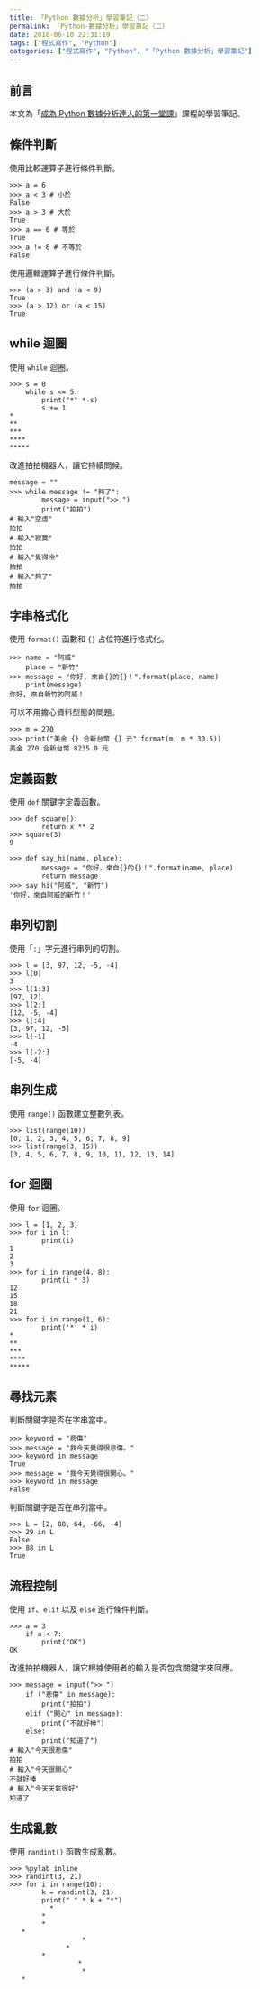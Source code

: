 ```yaml
---
title: 「Python 數據分析」學習筆記（二）
permalink: 「Python-數據分析」學習筆記（二）
date: 2018-06-10 22:31:19
tags: ["程式寫作", "Python"]
categories: ["程式寫作", "Python", "「Python 數據分析」學習筆記"]
---
```


## 前言

本文為「[成為 Python 數據分析達人的第一堂課](http://moocs.nccu.edu.tw/)」課程的學習筆記。

## 條件判斷

使用比較運算子進行條件判斷。

```Py
>>> a = 6
>>> a < 3 # 小於
False
>>> a > 3 # 大於
True
>>> a == 6 # 等於
True
>>> a != 6 # 不等於
False
```

使用邏輯運算子進行條件判斷。

```Py
>>> (a > 3) and (a < 9)
True
>>> (a > 12) or (a < 15)
True
```

## while 迴圈

使用 `while` 迴圈。

```Py
>>> s = 0
    while s <= 5:
        print("*" * s)
        s += 1
*
**
***
****
*****
```

改進拍拍機器人，讓它持續問候。

```Py
message = ""
>>> while message != "夠了":
        message = input(">> ")
        print("拍拍")
# 輸入"空虛"
拍拍
# 輸入"寂寞"
拍拍
# 輸入"覺得冷"
拍拍
# 輸入"夠了"
拍拍
```

## 字串格式化

使用 `format()` 函數和 `{}` 占位符進行格式化。

```Py
>>> name = "阿威"
    place = "新竹"
>>> message = "你好, 來自{}的{}！".format(place, name)
    print(message)
你好, 來自新竹的阿威！
```

可以不用擔心資料型態的問題。

```Py
>>> m = 270
>>> print("美金 {} 合新台幣 {} 元".format(m, m * 30.5))
美金 270 合新台幣 8235.0 元
```

## 定義函數

使用 `def` 關鍵字定義函數。

```Py
>>> def square():
        return x ** 2
>>> square(3)
9

>>> def say_hi(name, place):
        message = "你好，來自{}的{}！".format(name, place)
        return message
>>> say_hi("阿威", "新竹")
'你好，來自阿威的新竹！'
```

## 串列切割

使用「`:`」字元進行串列的切割。

```Py
>>> l = [3, 97, 12, -5, -4]
>>> l[0]
3
>>> l[1:3]
[97, 12]
>>> l[2:]
[12, -5, -4]
>>> l[:4]
[3, 97, 12, -5]
>>> l[-1]
-4
>>> l[-2:]
[-5, -4]
```

## 串列生成

使用 `range()` 函數建立整數列表。

```Py
>>> list(range(10))
[0, 1, 2, 3, 4, 5, 6, 7, 8, 9]
>>> list(range(3, 15))
[3, 4, 5, 6, 7, 8, 9, 10, 11, 12, 13, 14]
```

## for 迴圈

使用 `for` 迴圈。

```Py
>>> l = [1, 2, 3]
>>> for i in l:
        print(i)
1
2
3
>>> for i in range(4, 8):
        print(i * 3)
12
15
18
21
>>> for i in range(1, 6):
        print('*' * i)
*
**
***
****
*****
```

## 尋找元素

判斷關鍵字是否在字串當中。

```Py
>>> keyword = "悲傷"
>>> message = "我今天覺得很悲傷。"
>>> keyword in message
True
>>> message = "我今天覺得很開心。"
>>> keyword in message
False
```

判斷關鍵字是否在串列當中。

```Py
>>> L = [2, 88, 64, -66, -4]
>>> 29 in L
False
>>> 88 in L
True
```

## 流程控制

使用 `if`、`elif` 以及 `else` 進行條件判斷。

```Py
>>> a = 3
    if a < 7:
        print("OK")
OK
```

改進拍拍機器人，讓它根據使用者的輸入是否包含關鍵字來回應。

```Py
>>> message = input(">> ")
    if ("悲傷" in message):
        print("拍拍")
    elif ("開心" in message):
        print("不就好棒")
    else:
        print("知道了")
# 輸入"今天很悲傷"
拍拍
# 輸入"今天很開心"
不就好棒
# 輸入"今天天氣很好"
知道了
```

## 生成亂數

使用 `randint()` 函數生成亂數。

```Py
>>> %pylab inline
>>> randint(3, 21)
>>> for i in range(10):
        k = randint(3, 21)
        print(" " * k + "*")
          *
        *
        *
   *
                  *
              *
        *
                 *
                  *
   *
```
